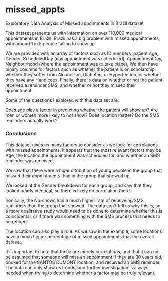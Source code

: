 # missed_appts
Exploratory Data Analysis of Missed appointments in Brazil dataset

This dataset presents us with information on over 110,000 medical appointments in Brazil. Brazil has a big problem with missed appointments, with around 1 in 5 people failing to show up.

We are provided with an array of factors such as ID numbers, patient Age, Gender, ScheduledDay (day appointment was scheduled), AppointmentDay, Neighbourhood (where the appointment was to take place), We then have binary columns for factors such as whether the patient is on scholarship, whether they suffer from Alcoholism, Diabetes, or Hypertention, or whether they have any Handicaps. Finally, there is data on whether or not the patient received a reminder SMS, and whether or not they missed their appointment.

Some of the questions I explored with this data set are:

Does age play a factor in predicting whether the patient will show up?
Are men or women more likely to not show?
Does location matter?
Do the SMS reminders actually work?

### Conclusions

This dataset gives us many factors to consider as we look for correlations with missed appointments. It appears that the most relevant factors may be Age, the location the appointment was scheduled for, and whether an SMS reminder was received.

We saw that there were a higer ditribution of young people in the group that missed their appointments than in the group that showed up.

We looked at the Gender breakdown for each group, and saw that they looked nearly identical, so there is likely no correlation there.

Ironically, the No-shows had a much higher rate of receiveing SMS reminders than the group that showed. The data can't tell us why this is, so a more qualitative study would need to be done to determine whether this is coincidental, or if there was something with the SMS process that needs to be refined.

The location can also play a role. As we saw in the example, some locations have a much higher percentage of missed appointments that the overall dataset.

It is important to note that these are merely correlations, and that it can not be assumed that someone will miss an appointment if they are 30 years old, booked for the SANTOS DUMONT location, and recieved an SMS reminder. The data can only show us trends, and further investigation is always needed when trying to determine whether a factor may be truly relevant.
